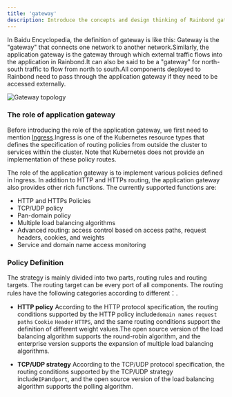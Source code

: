 ```yaml
---
title: 'gateway'
description: Introduce the concepts and design thinking of Rainbond gateways
---
```


In Baidu Encyclopedia, the definition of gateway is like this: Gateway is the "gateway" that connects one network to another network.Similarly, the application gateway is the gateway through which external traffic flows into the application in Rainbond.It can also be said to be a "gateway" for north-south traffic to flow from north to south.All components deployed to Rainbond need to pass through the application gateway if they need to be accessed externally.

<img src="https://grstatic.oss-cn-shanghai.aliyuncs.com/images/docs/5.0/user-manual/gateway/what-is-gateway/north-to-south.png" title="Gateway topology" />

### The role of application gateway

Before introducing the role of the application gateway, we first need to mention [Ingress](https://kubernetes.io/docs/concepts/services-networking/ingress/#terminology).Ingress is one of the Kubernetes resource types that defines the specification of routing policies from outside the cluster to services within the cluster. Note that Kubernetes does not provide an implementation of these policy routes.

The role of the application gateway is to implement various policies defined in Ingress. In addition to HTTP and HTTPs routing, the application gateway also provides other rich functions. The currently supported functions are:

- HTTP and HTTPs Policies
- TCP/UDP policy
- Pan-domain policy
- Multiple load balancing algorithms
- Advanced routing: access control based on access paths, request headers, cookies, and weights
- Service and domain name access monitoring

### Policy Definition

The strategy is mainly divided into two parts, routing rules and routing targets. The routing target can be every port of all components. The routing rules have the following categories according to different：.

- **HTTP policy** According to the HTTP protocol specification, the routing conditions supported by the HTTP policy include`domain names` `request paths` `Cookie` `Header` `HTTPS`, and the same routing conditions support the definition of different weight values.The open source version of the load balancing algorithm supports the round-robin algorithm, and the enterprise version supports the expansion of multiple load balancing algorithms.

- **TCP/UDP strategy** According to the TCP/UDP protocol specification, the routing conditions supported by the TCP/UDP strategy include`IP`and`port`, and the open source version of the load balancing algorithm supports the polling algorithm.
